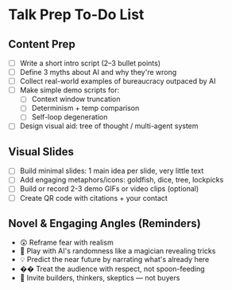 # Talk Prep To-Do List

## Content Prep
- [ ] Write a short intro script (2–3 bullet points)
- [ ] Define 3 myths about AI and why they're wrong
- [ ] Collect real-world examples of bureaucracy outpaced by AI
- [ ] Make simple demo scripts for:
  - [ ] Context window truncation
  - [ ] Determinism + temp comparison
  - [ ] Self-loop degeneration
- [ ] Design visual aid: tree of thought / multi-agent system

## Visual Slides
- [ ] Build minimal slides: 1 main idea per slide, very little text
- [ ] Add engaging metaphors/icons: goldfish, dice, tree, lockpicks
- [ ] Build or record 2-3 demo GIFs or video clips (optional)
- [ ] Create QR code with citations + your contact

## Novel & Engaging Angles (Reminders)
- 😲 Reframe fear with realism
- 🎲 Play with AI's randomness like a magician revealing tricks
- 💡 Predict the near future by narrating what's already here
- �� Treat the audience with respect, not spoon-feeding
- 🤝 Invite builders, thinkers, skeptics — not buyers 